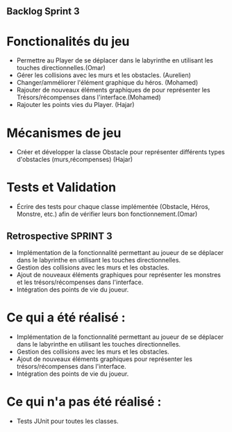 ## Backlog Sprint 3
# Fonctionalités du jeu
- Permettre au Player de se déplacer dans le labyrinthe en utilisant les touches directionnelles.(Omar)
- Gérer les collisions avec les murs et les obstacles. (Aurelien)
- Changer/amméliorer l'élément graphique du héros. (Mohamed)
- Rajouter de nouveaux éléments graphiques de pour représenter les Trésors/récompenses dans l'interface.(Mohamed)
- Rajouter les points vies du Player. (Hajar) 
# Mécanismes de jeu
- Créer et développer la classe Obstacle pour représenter différents types d'obstacles (murs,récompenses) (Hajar)
# Tests et Validation
- Écrire des tests pour chaque classe implémentée (Obstacle, Héros, Monstre, etc.) afin de vérifier leurs bon fonctionnement.(Omar)



## Retrospective SPRINT 3

- Implémentation de la fonctionnalité permettant au joueur de se déplacer dans le labyrinthe en utilisant les touches directionnelles.
- Gestion des collisions avec les murs et les obstacles.
- Ajout de nouveaux éléments graphiques pour représenter les monstres et les trésors/récompenses dans l'interface.
- Intégration des points de vie du joueur.

# Ce qui a été réalisé  :
- Implémentation de la fonctionnalité permettant au joueur de se déplacer dans le labyrinthe en utilisant les touches directionnelles.
- Gestion des collisions avec les murs et les obstacles.
- Ajout de nouveaux éléments graphiques pour représenter les trésors/récompenses dans l'interface.
- Intégration des points de vie du joueur.

# Ce qui n'a pas été réalisé :
- Tests JUnit pour toutes les classes.



